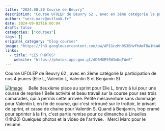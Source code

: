 ```yaml
---
title: "2024.08.30 Course de Beuvry"
description: "Course UFOLEP de Beuvry 62 , avec en 3ème catégorie la participation de nos 4 jeunes (Elie L, Valentin L, Valentin S et Benjamin S)"
author: "sere.marc@outlook.fr"
date: 2024-09-02T16:00:04
draft: false
categories: ["courses"]
tags: []
original_category: "blog-courses"
image: "https://lh3.googleusercontent.com/pw/AP1GczMn0S3BHvFhAmTBw1HuWBkYnl99sthAYDd0GWhktjhEPq39lOcpYkFoL8kpMr14Aklt8RajHMGNxudue_zf5eZZZQiN8b-UFh08qyhN2r5j7WrMqVWAujt3tyGOvXhF7h6I4lPj0mvm4241nevxRx95xQ=w1680-h945-s-no-gm?authuser=0"
links:
  - title: "LES PHOTOS"
    website: "https://photos.app.goo.gl/dD6MGR9SW3mNqTWe6"
---
```


Course UFOLEP de Beuvry 62 , avec en 3ème catégorie la participation de nos 4 jeunes (Elie L, Valentin L, Valentin S et Benjamin S)

<!--more-->

[![Image](https://lh3.googleusercontent.com/pw/AP1GczMn0S3BHvFhAmTBw1HuWBkYnl99sthAYDd0GWhktjhEPq39lOcpYkFoL8kpMr14Aklt8RajHMGNxudue_zf5eZZZQiN8b-UFh08qyhN2r5j7WrMqVWAujt3tyGOvXhF7h6I4lPj0mvm4241nevxRx95xQ=w1680-h945-s-no-gm?authuser=0)](https://lh3.googleusercontent.com/pw/AP1GczMn0S3BHvFhAmTBw1HuWBkYnl99sthAYDd0GWhktjhEPq39lOcpYkFoL8kpMr14Aklt8RajHMGNxudue_zf5eZZZQiN8b-UFh08qyhN2r5j7WrMqVWAujt3tyGOvXhF7h6I4lPj0mvm4241nevxRx95xQ=w1680-h945-s-no-gm?authuser=0)
&nbsp;
&nbsp;
Belle deuxième place au sprint pour Elie L, bravo à lui pour une course de reprise !
Belle activité et beau travail sur la course pour ses trois camarades, qui à permis cette arrivée.
Petite mésaventure sans dommage pour Valentin L en fin de course, qui c'est retrouvé sur le trottoir, le privant de sprint, et casse de chaine pour Valentin S.
Quand à Benjamin, trop cramé pour sprinter à la fin, c'est partie remise pour ce dimanche à Linselles (14h20)
Quelques photos et la vidéo de l'arrivée.
&nbsp;
 Merci Marc pour le résumé.